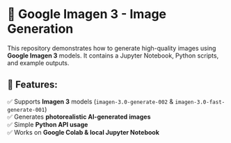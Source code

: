 # 🚀 Google Imagen 3 - Image Generation

This repository demonstrates how to generate high-quality images using **Google Imagen 3** models. It contains a Jupyter Notebook, Python scripts, and example outputs.

## 📌 Features:
✅ Supports **Imagen 3** models (`imagen-3.0-generate-002` & `imagen-3.0-fast-generate-001`)  
✅ Generates **photorealistic AI-generated images**  
✅ Simple **Python API usage**  
✅ Works on **Google Colab & local Jupyter Notebook**
